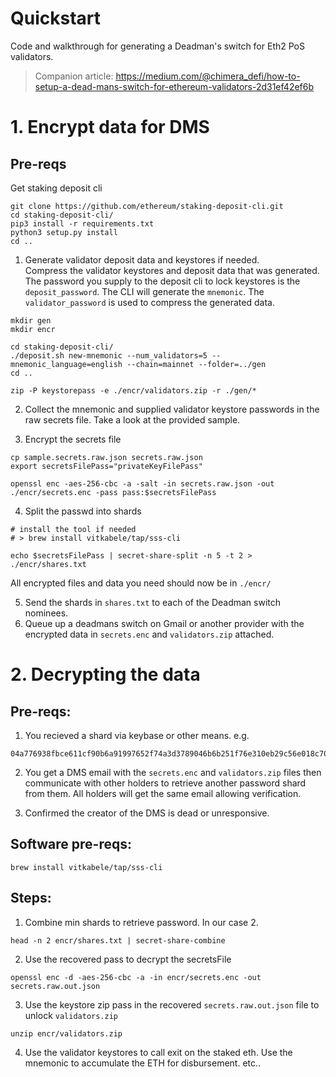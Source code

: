 # Quickstart

Code and walkthrough for generating a Deadman's switch for Eth2 PoS validators. 

> Companion article: https://medium.com/@chimera_defi/how-to-setup-a-dead-mans-switch-for-ethereum-validators-2d31ef42ef6b


# 1. Encrypt data for DMS

## Pre-reqs
Get staking deposit cli 
```
git clone https://github.com/ethereum/staking-deposit-cli.git
cd staking-deposit-cli/
pip3 install -r requirements.txt
python3 setup.py install
cd ..
```  

1. Generate validator deposit data and keystores if needed.  
Compress the validator keystores and deposit data that was generated.   
The password you supply to the deposit cli to lock keystores is the `deposit_password`.  The CLI will generate the `mnemonic`. The `validator_password` is used to compress the generated data.  

```
mkdir gen
mkdir encr

cd staking-deposit-cli/
./deposit.sh new-mnemonic --num_validators=5 --mnemonic_language=english --chain=mainnet --folder=../gen
cd ..

zip -P keystorepass -e ./encr/validators.zip -r ./gen/*
```  

2. Collect the mnemonic and supplied validator keystore passwords in the raw secrets file.  Take a look at the provided sample.   

3. Encrypt the secrets file  
```
cp sample.secrets.raw.json secrets.raw.json
export secretsFilePass="privateKeyFilePass"

openssl enc -aes-256-cbc -a -salt -in secrets.raw.json -out ./encr/secrets.enc -pass pass:$secretsFilePass
```

4. Split the passwd into shards
```
# install the tool if needed
# > brew install vitkabele/tap/sss-cli

echo $secretsFilePass | secret-share-split -n 5 -t 2 > ./encr/shares.txt
```
All encrypted files and data you need should now be in `./encr/`  

5. Send the shards in `shares.txt` to each of the Deadman switch nominees. 
6. Queue up a deadmans switch on Gmail or another provider with the encrypted data in `secrets.enc` and `validators.zip` attached.  

# 2. Decrypting the data

## Pre-reqs:
1. You recieved a shard via keybase or other means. e.g.  
```
04a776938fbce611cf90b6a91997652f74a3d3789046b6b251f76e310eb29c56e018c703b07a6dd12650205288141cbc14c045bd6a6820bcd41802020a6812a54c4464fe
```  

2. You get a DMS email with the `secrets.enc` and `validators.zip` files then communicate with other holders to retrieve another password shard from them. 
All holders will get the same email allowing verification.  

3. Confirmed the creator of the DMS is dead or unresponsive. 

## Software pre-reqs:
```
brew install vitkabele/tap/sss-cli
```

## Steps:
1. Combine min shards to retrieve password. In our case 2.  
```
head -n 2 encr/shares.txt | secret-share-combine
```  

2. Use the recovered pass to decrypt the secretsFile  
```
openssl enc -d -aes-256-cbc -a -in encr/secrets.enc -out secrets.raw.out.json
```

3. Use the keystore zip pass in the recovered `secrets.raw.out.json` file to unlock `validators.zip`
```
unzip encr/validators.zip
```

4. Use the validator keystores to call exit on the staked eth. Use the mnemonic to accumulate the ETH for disbursement. etc.. 

